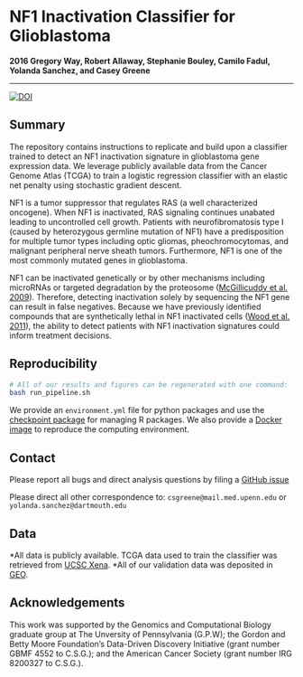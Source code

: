 # NF1 Inactivation Classifier for Glioblastoma

**2016 Gregory Way, Robert Allaway,
Stephanie Bouley, Camilo Fadul,
Yolanda Sanchez, and Casey Greene**

---

[![DOI](https://zenodo.org/badge/18957/greenelab/nf1_inactivation.svg)](https://zenodo.org/badge/latestdoi/18957/greenelab/nf1_inactivation)

## Summary

The repository contains instructions to replicate and build upon a classifier
trained to detect an NF1 inactivation signature in glioblastoma gene expression
data. We leverage publicly available data from the Cancer Genome Atlas (TCGA) to
train a logistic regression classifier with an elastic net penalty using
stochastic gradient descent.

NF1 is a tumor suppressor that regulates RAS (a well characterized oncogene).
When NF1 is inactivated, RAS signaling continues unabated leading to
uncontrolled cell growth. Patients with neurofibromatosis type I (caused by
heterozygous germline mutation of NF1) have a predisposition
for multiple tumor types including optic gliomas, pheochromocytomas, and
malignant peripheral nerve sheath tumors. Furthermore, NF1 is one of the most
commonly mutated genes in glioblastoma.

NF1 can be inactivated genetically or by other mechanisms including microRNAs
or targeted degradation by the proteosome
([McGillicuddy et al. 2009](http://www.ncbi.nlm.nih.gov/pubmed/19573811)).
Therefore, detecting inactivation solely by sequencing the NF1 gene can result
in false negatives. Because we have previously identified compounds that are
synthetically lethal in NF1 inactivated cells
([Wood et al. 2011](http://www.ncbi.nlm.nih.gov/pubmed/21697395)),
the ability to detect patients with NF1 inactivation signatures could inform
treatment decisions.

## Reproducibility

```bash
# All of our results and figures can be regenerated with one command:
bash run_pipeline.sh
```

We provide an `environment.yml` file for python packages and use the
[checkpoint package](https://cran.r-project.org/web/packages/checkpoint/index.html)
for managing R packages. We also provide a
[Docker image](https://hub.docker.com/r/gregway/nf1_inactivation) to reproduce
the computing environment.

## Contact

Please report all bugs and direct analysis questions by filing a
[GitHub issue](https://github.com/greenelab/nf1_inactivation/issues)

Please direct all other correspondence to: `csgreene@mail.med.upenn.edu` or
`yolanda.sanchez@dartmouth.edu`

## Data

*All data is publicly available. TCGA data used to train the classifier was
retrieved from
[UCSC Xena](https://genome-cancer.soe.ucsc.edu/proj/site/xena/datapages/).
*All of our validation data was deposited in
[GEO](http://www.ncbi.nlm.nih.gov/geo/).

## Acknowledgements

This work was supported by the Genomics and Computational Biology graduate group
at The Unversity of Pennsylvania (G.P.W); the Gordon and Betty Moore
Foundation’s Data-Driven Discovery Initiative (grant number GBMF 4552 to
C.S.G.); and the American Cancer Society (grant number IRG 8200327 to C.S.G.).
